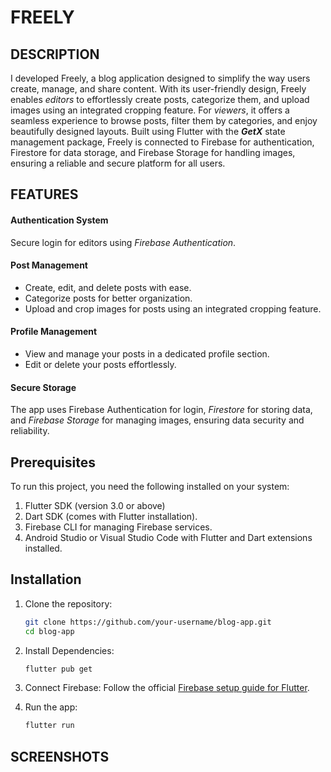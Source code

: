 # FREELY

## DESCRIPTION

I developed Freely, a blog application designed to simplify the way users create, manage, and share content. With its user-friendly design, Freely enables *editors* to effortlessly create posts, categorize them, and upload images using an integrated cropping feature. For *viewers*, it offers a seamless experience to browse posts, filter them by categories, and enjoy beautifully designed layouts. Built using Flutter with the ***GetX*** state management package, Freely is connected to Firebase for authentication, Firestore for data storage, and Firebase Storage for handling images, ensuring a reliable and secure platform for all users.

## FEATURES
#### Authentication System 
Secure login for editors using  *Firebase Authentication*.
#### Post Management 
- Create, edit, and delete posts with ease.
- Categorize posts for better organization.
- Upload and crop images for posts using an integrated cropping feature.
#### Profile Management
- View and manage your posts in a dedicated profile section.
- Edit or delete your posts effortlessly.
#### Secure Storage
The app uses Firebase Authentication for login, *Firestore* for storing data, and *Firebase Storage* for managing images, ensuring data security and reliability.

## Prerequisites
To run this project, you need the following installed on your system:
1. Flutter SDK (version 3.0 or above)
2. Dart SDK (comes with Flutter installation).
3. Firebase CLI for managing Firebase services.
4. Android Studio or Visual Studio Code with Flutter and Dart extensions installed.

## Installation

1. Clone the repository:
   ```bash
   git clone https://github.com/your-username/blog-app.git
   cd blog-app
   
2. Install Dependencies:
   ```bash
   flutter pub get
   
3. Connect Firebase:
   Follow the official [Firebase setup guide for Flutter](https://firebase.google.com/docs/flutter/setup?platform=ios).
   
4. Run the app:
   ```bash
   flutter run

## SCREENSHOTS

